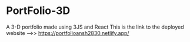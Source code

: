 # PortFolio-3D
A 3-D portfolio made using 3JS and React
This is the link to the deployed website -->> https://portfolioansh2830.netlify.app/
